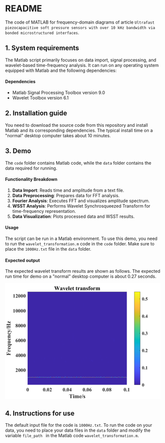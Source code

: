 # README

The code of MATLAB for frequency-domain diagrams of article `Ultrafast piezocapacitive soft pressure sensors with over 10 kHz bandwidth via bonded microstructured interfaces`.

## 1. System requirements

The Matlab script primarily focuses on data import, signal processing, and wavelet-based time-frequency analysis.  It can run on any operating system equipped with Matlab and the following dependencies:

#### Dependencies

- Matlab Signal Processing Toolbox version 9.0
- Wavelet Toolbox version 6.1

## 2. Installation guide

You need to download the source code from this repository and install Matlab and its corresponding dependencies. The typical install time on a "normal" desktop computer takes about 10 minutes.

## 3. Demo

The `code` folder contains Matlab code, while the `data` folder contains the data required for running.

#### Functionality Breakdown

1. **Data Import**: Reads time and amplitude from a text file.
2. **Data Preprocessing**: Prepares data for FFT analysis.
3. **Fourier Analysis**: Executes FFT and visualizes amplitude spectrum.
4. **WSST Analysis**: Performs Wavelet Synchrosqueezed Transform for time-frequency representation.
5. **Data Visualization**: Plots processed data and WSST results.

#### Usage

The script can be run in a Matlab environment. To use this demo, you need to run the `wavelet_transformation.m` code in the `code` folder. Make sure to place the `1000Hz.txt` file in the `data` folder. 

#### Expected output

The expected wavelet transform results are shown as follows.  The expected run time for demo on a "normal" desktop computer is about 0.27 seconds.

![](figures/output.png)



## 4. Instructions for use

The default input file for the code is `1000Hz.txt`. To run the code on your data, you need to place your data files in the `data` folder and modify the variable `file_path ` in the Matlab code `wavelet_transformation.m`. 
